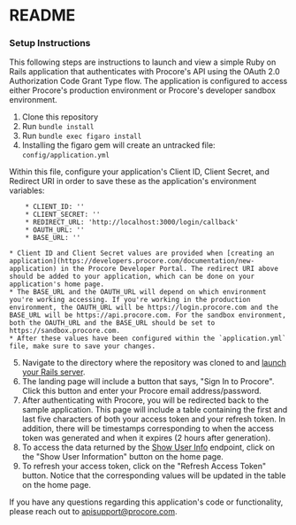 # README

### Setup Instructions
This following steps are instructions to launch and view a simple Ruby on Rails application that authenticates with Procore's API using the OAuth 2.0 Authorization Code Grant Type flow. The application is configured to access either Procore's production environment or Procore's developer sandbox environment.

1. Clone this repository
2. Run `bundle install`
3. Run `bundle exec figaro install`
4. Installing the figaro gem will create an untracked file: `config/application.yml`

Within this file, configure your application's Client ID, Client Secret, and Redirect URI in order to save these as the application's environment variables:

        * CLIENT_ID: ''
        * CLIENT_SECRET: ''
        * REDIRECT_URL: 'http://localhost:3000/login/callback'
        * OAUTH_URL: ''
        * BASE_URL: ''

    * Client ID and Client Secret values are provided when [creating an application](https://developers.procore.com/documentation/new-application) in the Procore Developer Portal. The redirect URI above should be added to your application, which can be done on your application's home page.
    * The BASE_URL and the OAUTH_URL will depend on which environment you're working accessing. If you're working in the production environment, the OAUTH_URL will be https://login.procore.com and the BASE_URL will be https://api.procore.com. For the sandbox environment, both the OAUTH_URL and the BASE_URL should be set to https://sandbox.procore.com.
    * After these values have been configured within the `application.yml` file, make sure to save your changes.

5. Navigate to the directory where the repository was cloned to and [launch your Rails server](https://guides.rubyonrails.org/command_line.html#rails-server).
6. The landing page will include a button that says, "Sign In to Procore". Click this button and enter your Procore email address/password.
7. After authenticating with Procore, you will be redirected back to the sample application. This page will include a table containing the first and last five characters of both your access token and your refresh token. In addition, there will be timestamps corresponding to when the access token was generated and when it expires (2 hours after generation).
8. To access the data returned by the [Show User Info](https://developers.procore.com/reference/me) endpoint, click on the "Show User Information" button on the home page.
9. To refresh your access token, click on the "Refresh Access Token" button. Notice that the corresponding values will be updated in the table on the home page.

If you have any questions regarding this application's code or functionality, please reach out to apisupport@procore.com.
